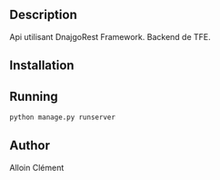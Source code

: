## Description

Api utilisant DnajgoRest Framework.
Backend de TFE.

## Installation

## Running

```bash
python manage.py runserver
```

## Author

Alloin Clément